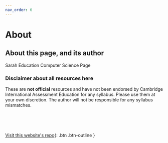 ```yaml
---
nav_order: 6
---
```


# About

## About this page, and its author

Sarah Education Computer Science Page

### Disclaimer about all resources here
These are **not official** resources and have not been endorsed by Cambridge International Assessment Education for any syllabus. Please use them at your own discretion. The author will not be responsible for any syllabus mismatches.

<br> <br> <br>

[Visit this website's repo](https://github.com/naviat/CIE-Computer-Science){: .btn .btn-outline }